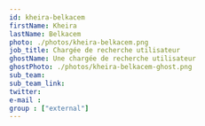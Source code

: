 ```yaml
---
id: kheira-belkacem
firstName: Kheira
lastName: Belkacem
photo: ./photos/kheira-belkacem.png
job_title: Chargée de recherche utilisateur
ghostName: Une chargée de recherche utilisateur
ghostPhoto: ./photos/kheira-belkacem-ghost.png
sub_team:
sub_team_link:
twitter:
e-mail :
group : ["external"]
---
```

